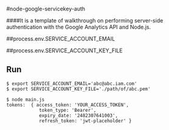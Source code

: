 #node-google-servicekey-auth

####It is a template of walkthrough on performing server-side authentication with the Google Analytics API and Node.js. 

##process.env.SERVICE_ACCOUNT_EMAIL

##process.env.SERVICE_ACCOUNT_KEY_FILE

## Run
```
$ export SERVICE_ACCOUNT_EMAIL='abc@abc.iam.com'
$ export SERVICE_ACCOUNT_KEY_FILE='./path/of/abc.pem'

$ node main.js
tokens:  { access_token: 'YOUR_ACCESS_TOKEN',
            token_type: 'Bearer',
            expiry_date: '2482307641003',
            refresh_token: 'jwt-placeholder' }

```
